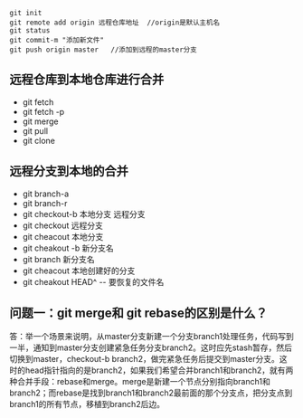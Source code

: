 ```
git init
git remote add origin 远程仓库地址  //origin是默认主机名
git status
git commit-m "添加新文件"
git push origin master   //添加到远程的master分支
```

远程仓库到本地仓库进行合并
---
- git fetch
- git fetch -p
- git merge
- git pull
- git clone


远程分支到本地的合并
---
- git branch-a
- git branch-r
- git checkout-b 本地分支 远程分支
- git checkout 远程分支
- git cheacout 本地分支
- git cheakout -b 新分支名
- git branch 新分支名
- git cheacout 本地创建好的分支
- git cheakout HEAD^ -- 要恢复的文件名



问题一：git merge和 git rebase的区别是什么？
---
答：举一个场景来说明，从master分支新建一个分支branch1处理任务，代码写到一半，通知到master分支创建紧急任务分支branch2。这时应先stash暂存，然后切换到master，checkout-b branch2，做完紧急任务后提交到master分支。这时的head指针指向的是branch2，如果我们希望合并branch1和branch2，就有两种合并手段：rebase和merge。merge是新建一个节点分别指向branch1和branch2；而rebase是找到branch1和branch2最前面的那个分支点，把分支点到branch1的所有节点，移植到branch2后边。
